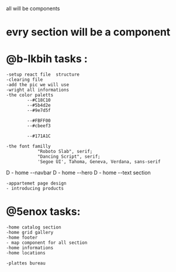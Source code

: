 all will be components

# evry section will be a component

# @b-lkbih tasks :

    -setup react file  structure
    -clearing file
    -add the pic we will use
    -wright all informations
    -the color paletts
            --#C18C10
            --#5b4d2e
            --#9e7d5f

            --#FBFF00
            --#cbeef3

            --#171A1C

    -the font familly
                "Roboto Slab", serif;
                "Dancing Script", serif; 
                'Segoe UI', Tahoma, Geneva, Verdana, sans-serif
   D - home --navbar
   D - home --hero
   D - home --text section

    -appartemet page design
    - introducing products

# @5enox tasks:

    -home catalog section
    -home grid gallery
    -home footer
    - map component for all section
    -home informations
    -home locations

    -plattes bureau
